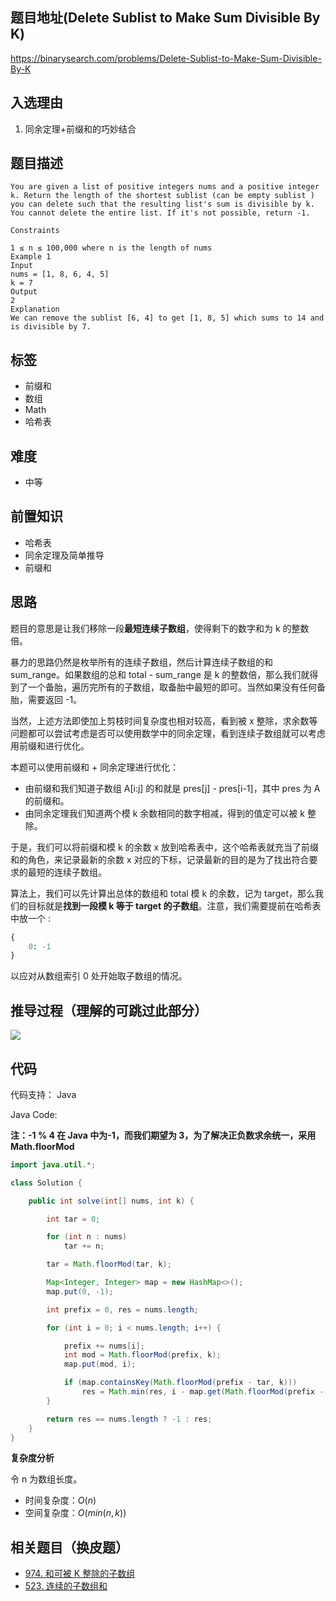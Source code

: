 ## 题目地址(Delete Sublist to Make Sum Divisible By K)

https://binarysearch.com/problems/Delete-Sublist-to-Make-Sum-Divisible-By-K

## 入选理由

1. 同余定理+前缀和的巧妙结合

## 题目描述

```
You are given a list of positive integers nums and a positive integer k. Return the length of the shortest sublist (can be empty sublist ) you can delete such that the resulting list's sum is divisible by k. You cannot delete the entire list. If it's not possible, return -1.

Constraints

1 ≤ n ≤ 100,000 where n is the length of nums
Example 1
Input
nums = [1, 8, 6, 4, 5]
k = 7
Output
2
Explanation
We can remove the sublist [6, 4] to get [1, 8, 5] which sums to 14 and is divisible by 7.
```

## 标签

- 前缀和
- 数组
- Math
- 哈希表

## 难度

- 中等

## 前置知识

- 哈希表
- 同余定理及简单推导
- 前缀和

## 思路

题目的意思是让我们移除一段**最短连续子数组**，使得剩下的数字和为 k 的整数倍。

暴力的思路仍然是枚举所有的连续子数组，然后计算连续子数组的和 sum_range。如果数组的总和 total - sum_range 是 k 的整数倍，那么我们就得到了一个备胎，遍历完所有的子数组，取备胎中最短的即可。当然如果没有任何备胎，需要返回 -1。

当然，上述方法即使加上剪枝时间复杂度也相对较高，看到被 x 整除，求余数等问题都可以尝试考虑是否可以使用数学中的同余定理，看到连续子数组就可以考虑用前缀和进行优化。

本题可以使用前缀和 + 同余定理进行优化：

- 由前缀和我们知道子数组 A[i:j] 的和就是 pres[j] - pres[i-1]，其中 pres 为 A 的前缀和。
- 由同余定理我们知道两个模 k 余数相同的数字相减，得到的值定可以被 k 整除。

于是，我们可以将前缀和模 k 的余数 x 放到哈希表中，这个哈希表就充当了前缀和的角色，来记录最新的余数 x 对应的下标，记录最新的目的是为了找出符合要求的最短的连续子数组。

算法上，我们可以先计算出总体的数组和 total 模 k 的余数，记为 target，那么我们的目标就是**找到一段模 k 等于 target 的子数组**。注意，我们需要提前在哈希表中放一个 :

```py
{
    0: -1
}
```

以应对从数组索引 0 处开始取子数组的情况。

## 推导过程（理解的可跳过此部分）

![](https://tva1.sinaimg.cn/large/008i3skNly1gr3p94je79j30uw0u0hdt.jpg)

## 代码

代码支持： Java

Java Code:

**注：-1 % 4 在 Java 中为-1，而我们期望为 3，为了解决正负数求余统一，采用 Math.floorMod**

```java {15,23-26}
import java.util.*;

class Solution {

    public int solve(int[] nums, int k) {

        int tar = 0;

        for (int n : nums)
            tar += n;

        tar = Math.floorMod(tar, k);

        Map<Integer, Integer> map = new HashMap<>();
        map.put(0, -1);

        int prefix = 0, res = nums.length;

        for (int i = 0; i < nums.length; i++) {

            prefix += nums[i];
            int mod = Math.floorMod(prefix, k);
            map.put(mod, i);

            if (map.containsKey(Math.floorMod(prefix - tar, k)))
                res = Math.min(res, i - map.get(Math.floorMod(prefix - tar, k)));
        }

        return res == nums.length ? -1 : res;
    }
}
```

**复杂度分析**

令 n 为数组长度。

- 时间复杂度：$O(n)$
- 空间复杂度：$O(min(n, k))$

## 相关题目（换皮题）

- [974. 和可被 K 整除的子数组](https://leetcode-cn.com/problems/subarray-sums-divisible-by-k/)
- [523. 连续的子数组和](https://leetcode-cn.com/problems/continuous-subarray-sum/)
